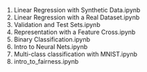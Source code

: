 1. Linear Regression with Synthetic Data.ipynb
2. Linear Regression with a Real Dataset.ipynb
3. Validation and Test Sets.ipynb
4. Representation with a Feature Cross.ipynb
5. Binary Classification.ipynb
6. Intro to Neural Nets.ipynb
7. Multi-class classification with MNIST.ipynb
8. intro_to_fairness.ipynb
